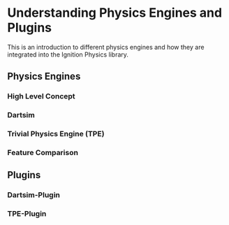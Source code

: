 # Understanding Physics Engines and Plugins

This is an introduction to different physics engines and how they are integrated into the Ignition Physics library.

## Physics Engines



### High Level Concept

### Dartsim

### Trivial Physics Engine (TPE)

<!-- TODO: add Bullet once it's supported -->
<!-- ### Bullet -->

### Feature Comparison

## Plugins

### Dartsim-Plugin

### TPE-Plugin
